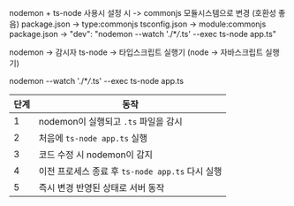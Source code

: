nodemon + ts-node 사용시 설정 시 -> commonjs 모듈시스템으로 변경 (호환성 좋음)
package.json -> type:commonjs
tsconfig.json -> module:commonjs
package.json -> "dev": "nodemon --watch './\*_/_.ts' --exec ts-node app.ts"

nodemon -> 감시자
ts-node -> 타입스크립트 실행기
(node -> 자바스크립트 실행기)

nodemon --watch './\*_/_.ts' --exec ts-node app.ts

| 단계 | 동작                                             |
| ---- | ------------------------------------------------ |
| 1    | nodemon이 실행되고 `.ts` 파일을 감시             |
| 2    | 처음에 `ts-node app.ts` 실행                     |
| 3    | 코드 수정 시 nodemon이 감지                      |
| 4    | 이전 프로세스 종료 후 `ts-node app.ts` 다시 실행 |
| 5    | 즉시 변경 반영된 상태로 서버 동작                |
